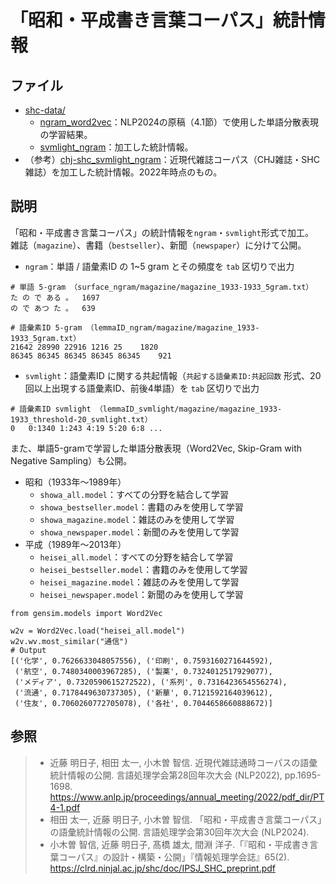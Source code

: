 # 「昭和・平成書き言葉コーパス」統計情報

## ファイル
 - [shc-data/](https://drive.google.com/drive/folders/16LuPxgOF8jtt3KbiksQpmYiFpxCJ2jiy)
   - [ngram\_word2vec](https://drive.usercontent.google.com/download?id=1FvaSSiuC9YSa8p-sB9nv88i0_3GXpc75)：NLP2024の原稿（4.1節）で使用した単語分散表現の学習結果。
   - [svmlight\_ngram](https://drive.usercontent.google.com/download?id=1x6TDP8BosoVqwKbcN2l-INbXxe1FD_Ca)：加工した統計情報。
 - （参考）[chj-shc\_svmlight\_ngram](https://bit.ly/3HT96Ii)：近現代雑誌コーパス（CHJ雑誌・SHC雑誌）を加工した統計情報。2022年時点のもの。

## 説明 
「昭和・平成書き言葉コーパス」の統計情報を`ngram`・`svmlight`形式で加工。  
雑誌（`magazine`）、書籍（`bestseller`）、新聞（`newspaper`）に分けて公開。
 - `ngram`：単語 / 語彙素ID の 1~5 gram とその頻度を `tab` 区切りで出力
```
# 単語 5-gram （surface_ngram/magazine/magazine_1933-1933_5gram.txt）
た の で ある 。  1697
の で あつ た 。	639

# 語彙素ID 5-gram （lemmaID_ngram/magazine/magazine_1933-1933_5gram.txt）
21642 28990 22916 1216 25    1820
86345 86345 86345 86345 86345    921
```
 - `svmlight`：語彙素ID に関する共起情報（`共起する語彙素ID:共起回数` 形式、20回以上出現する語彙素ID、前後4単語）を `tab` 区切りで出力
```
# 語彙素ID svmlight （lemmaID_svmlight/magazine/magazine_1933-1933_threshold-20_svmlight.txt）
0	0:1340 1:243 4:19 5:20 6:8 ...
```

また、単語5-gramで学習した単語分散表現（Word2Vec, Skip-Gram with Negative Sampling）も公開。
 - 昭和（1933年〜1989年）
   - `showa_all.model`：すべての分野を結合して学習
   - `showa_bestseller.model`：書籍のみを使用して学習
   - `showa_magazine.model`：雑誌のみを使用して学習
   - `showa_newspaper.model`：新聞のみを使用して学習
 - 平成（1989年〜2013年）
   - `heisei_all.model`：すべての分野を結合して学習
   - `heisei_bestseller.model`：書籍のみを使用して学習
   - `heisei_magazine.model`：雑誌のみを使用して学習
   - `heisei_newspaper.model`：新聞のみを使用して学習
```
from gensim.models import Word2Vec

w2v = Word2Vec.load("heisei_all.model")
w2v.wv.most_similar("通信")
# Output
[('化学', 0.7626633048057556), ('印刷', 0.7593160271644592), 
 ('航空', 0.7480340003967285), ('製薬', 0.7324012517929077), 
 ('メディア', 0.7320590615272522), ('系列', 0.7316423654556274), 
 ('流通', 0.7178449630737305), ('新華', 0.7121592164039612), 
 ('住友', 0.7060260772705078), ('各社', 0.7044658660888672)]
```

## 参照
> - 近藤 明日子, 相田 太一, 小木曽 智信. 近現代雑誌通時コーパスの語彙統計情報の公開. 言語処理学会第28回年次大会 (NLP2022), pp.1695-1698. https://www.anlp.jp/proceedings/annual_meeting/2022/pdf_dir/PT4-1.pdf  
> - 相田 太一, 近藤 明日子, 小木曽 智信. 「昭和・平成書き言葉コーパス」の語彙統計情報の公開. 言語処理学会第30回年次大会 (NLP2024).  
> - 小木曽 智信, 近藤 明日子, 髙橋 雄太, 間淵 洋子.「『昭和・平成書き言葉コーパス』の設計・構築・公開」『情報処理学会誌』65(2). https://clrd.ninjal.ac.jp/shc/doc/IPSJ_SHC_preprint.pdf
